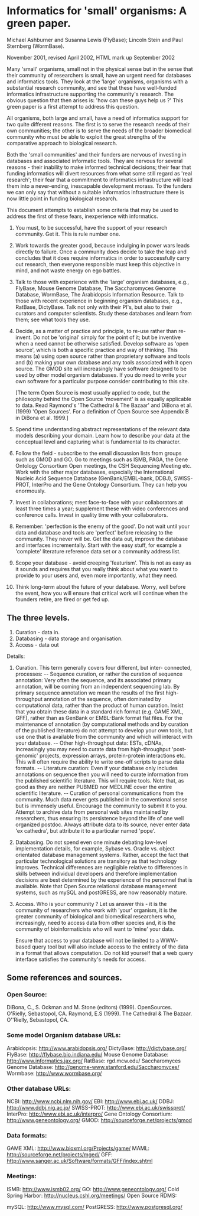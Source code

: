 # Informatics for 'small' organisms: A green paper.

Michael Ashburner and Susanna Lewis (FlyBase); Lincoln Stein and Paul Sternberg (WormBase).

November 2001, revised April 2002, HTML mark up September 2002

Many 'small' organisms, small not in the physical sense but in the sense that their community of researchers is small, have an urgent need for databases and informatics tools. They look at the 'large' organisms, organisms with a substantial research community, and see that these have well-funded informatics infrastructure supporting the community's research. The obvious question that then arises is: 'how can these guys help us ?' This green paper is a first attempt to address this question.

All organisms, both large and small, have a need of informatics support for two quite different reasons. The first is to serve the research needs of their own communities; the other is to serve the needs of the broader biomedical community who must be able to exploit the great strengths of the comparative approach to biological research.

Both the 'small communities' and their funders are nervous of investing in databases and associated informatic tools. They are nervous for several reasons - their inability to make informed technical decisions; their fear that funding informatics will divert resources from what some still regard as 'real research'; their fear that a commitment to informatics infrastructure will lead them into a never-ending, inescapable development morass. To the funders we can only say that without a suitable informatics infrastructure there is now little point in funding biological research.

This document attempts to establish some criteria that may be used to address the first of these fears, inexperience with informatics.

1. You must, to be successful, have the support of your research community. Get it. This is rule number one.

2. Work towards the greater good, because indulging in power wars leads directly to failure. Once a community does decide to take the leap and concludes that it does require informatics in order to successfully carry out research, then everyone responsible must keep this objective in mind, and not waste energy on ego battles.

3. Talk to those with experience with the 'large' organism databases, e.g., FlyBase, Mouse Genome Database, The Saccharomyces Genome Database, WormBase, The Arabidopsis Information Resource. Talk to those with recent experience in beginning organism databases, e.g., RatBase, DictyBase. Talk not only with their PI's, but also to their curators and computer scientists. Study these databases and learn from them; see what tools they use.

4. Decide, as a matter of practice and principle, to re-use rather than re- invent. Do not be 'original' simply for the point of it; but be inventive when a need cannot be otherwise satisfied. Develop software as 'open source', which is both a specific practice and way of thinking. This means (a) using open source rather than proprietary software and tools and (b) making your own database and any tools associated with it open source. The GMOD site will increasingly have software designed to be used by other model organism databases. If you do need to write your own software for a particular purpose consider contributing to this site.

	[The term Open Source is most usually applied to code, but the philosophy behind the Open Source 'movement' is as equally applicable to data. Read Raymond's 'The Cathedral & The Bazaar' and DiBona et al. (1999) 'Open Sources'. For a definition of Open Source see Appendix B in DiBona et al. 1999.]

5. Spend time understanding abstract representations of the relevant data models describing your domain. Learn how to describe your data at the conceptual level and capturing what is fundamental to its character.

6. Follow the field - subscribe to the email discussion lists from groups such as GMOD and GO. Go to meetings such as ISMB, PAGA, the Gene Ontology Consortium Open meetings, the CSH Sequencing Meeting etc. Work with the other major databases, especially the International Nucleic Acid Sequence Database (GenBank/EMBL-bank, DDBJ), SWISS-PROT, InterPro and the Gene Ontology Consortium. They can help you enormously.

7. Invest in collaborations; meet face-to-face with your collaborators at least three times a year; supplement these with video conferences and conference calls. Invest in quality time with your collaborators.

8. Remember: 'perfection is the enemy of the good'. Do not wait until your data and database and tools are 'perfect' before releasing to the community. They never will be. Get the data out, improve the database and interfaces incrementally. Start with the easy stuff, for example a 'complete' literature reference data set or a community address list.

9. Scope your database - avoid creeping 'featurism'. This is not as easy as it sounds and requires that you really think about what you want to provide to your users and, even more importantly, what they need.

10. Think long-term about the future of your database. Worry, well before the event, how you will ensure that critical work will continue when the founders retire, are fired or get fed up.

## The three levels.

1. Curation - data in.
2. Databasing - data storage and organisation.
3. Access - data out

Details:
1. Curation. This term generally covers four different, but inter- connected, processes:
-- Sequence curation, or rather the curation of sequence annotation: Very often the sequence, and its associated primary annotation, will be coming from an independent sequencing lab. By primary sequence annotation we mean the results of the first high- throughput annotation of the sequence, often dominated by computational data, rather than the product of human curation. Insist that you obtain these data in a standard rich format (e.g. GAME XML, GFF), rather than as GenBank or EMBL-Bank format flat files. For the maintenance of annotation (by computational methods and by curation of the published literature) do not attempt to develop your own tools, but use one that is available from the community and which will interact with your database.
-- Other high-throughput data: ESTs, cDNAs, Increasingly you may need to curate data from high-throughput 'post-genomic' projects, expression arrays, protein-protein interactions etc. This will often require the ability to write one-off scripts to parse data formats.
-- Literature curation: Even if your database only includes annotations on sequence then you will need to curate information from the published scientific literature. This will require tools. Note that, as good as they are neither PUBMED nor MEDLINE cover the entire scientific literature.
-- Curation of personal communications from the community. Much data never gets published in the conventional sense but is immensely useful. Encourage the community to submit it to you. Attempt to archive data from personal web sites maintained by researchers, thus ensuring its persistence beyond the life of one well organized postdoc. Always attribute data to its source, never enter data 'ex cathedra', but attribute it to a particular named 'pope'.

2. Databasing. Do not spend even one minute debating low-level implementation details, for example, Sybase vs. Oracle vs. object orientated database management systems. Rather, accept the fact that particular technological solutions are transitory as that technology improves. Technical differences are negligible relative to differences in skills between individual developers and therefore implementation decisions are best determined by the experience of the personnel that is available. Note that Open Source relational database management systems, such as mySQL and postGRESS, are now reasonably mature.

3. Access. Who is your community ? Let us answer this - it is the community of researchers who work with 'your' organism, it is the greater community of biological and biomedical researchers who, increasingly, need to access data from other species and, it is the community of bioinformaticists who will want to 'mine' your data.

	Ensure that access to your database will not be limited to a WWW- based query tool but will also include access to the entirety of the data in a format that allows computation. Do not kid yourself that a web query interface satisfies the community's needs for access.

## Some references and sources.

### Open Source:

DiBona, C., S. Ockman and M. Stone (editors) (1999). OpenSources. O'Rielly, Sebastopol, CA.
Raymond, E.S (1999). The Cathedral & The Bazaar. O''Rielly, Sebastopol, CA.

### Some model Organism database URLs:

Arabidopsis: http://www.arabidopsis.org/
DictyBase: http://dictybase.org/
FlyBase: http://flybase.bio.indiana.edu/
Mouse Genome Database: http://www.informatics.jax.org/
RatBase: rgd.mcw.edu/
Saccharomyces Genome Database: http://genome-www.stanford.edu/Saccharomyces/
Wormbase: http://www.wormbase.org/

### Other database URLs:

NCBI: http://www.ncbi.nlm.nih.gov/
EBI: http://www.ebi.ac.uk/
DDBJ: http://www.ddbj.nig.ac.jp/
SWISS-PROT: http://www.ebi.ac.uk/swissprot/
InterPro: http://www.ebi.ac.uk/interpro/
Gene Ontology Consortium: http://www.geneontology.org/
GMOD: http://sourceforge.net/projects/gmod

### Data formats:

GAME XML: http://www.bioxml.org/Projects/game/
MAML: http://sourceforge.net/projects/mged/
GFF: http://www.sanger.ac.uk/Software/formats/GFF/index.shtml

### Meetings:

ISMB: http://www.ismb02.org/
GO: http://www.geneontology.org/
Cold Spring Harbor: http://nucleus.cshl.org/meetings/
Open Source RDMS:

mySQL: http://www.mysql.com/
PostGRESS: http://www.postgresql.org/